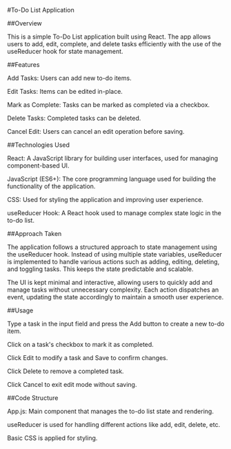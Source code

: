 #To-Do List Application

##Overview

This is a simple To-Do List application built using React. The app allows users to add, edit, complete, and delete tasks efficiently with the use of the useReducer hook for state management.

##Features

Add Tasks: Users can add new to-do items.

Edit Tasks: Items can be edited in-place.

Mark as Complete: Tasks can be marked as completed via a checkbox.

Delete Tasks: Completed tasks can be deleted.

Cancel Edit: Users can cancel an edit operation before saving.

##Technologies Used

React: A JavaScript library for building user interfaces, used for managing component-based UI.

JavaScript (ES6+): The core programming language used for building the functionality of the application.

CSS: Used for styling the application and improving user experience.

useReducer Hook: A React hook used to manage complex state logic in the to-do list.

##Approach Taken

The application follows a structured approach to state management using the useReducer hook. Instead of using multiple state variables, useReducer is implemented to handle various actions such as adding, editing, deleting, and toggling tasks. This keeps the state predictable and scalable.

The UI is kept minimal and interactive, allowing users to quickly add and manage tasks without unnecessary complexity. Each action dispatches an event, updating the state accordingly to maintain a smooth user experience.

##Usage

Type a task in the input field and press the Add button to create a new to-do item.

Click on a task's checkbox to mark it as completed.

Click Edit to modify a task and Save to confirm changes.

Click Delete to remove a completed task.

Click Cancel to exit edit mode without saving.

##Code Structure

App.js: Main component that manages the to-do list state and rendering.

useReducer is used for handling different actions like add, edit, delete, etc.

Basic CSS is applied for styling.
